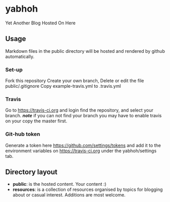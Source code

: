 # yabhoh
Yet Another Blog Hosted On Here

## Usage
Markdown files in the public directory will be hosted and rendered by github automatically.

### Set-up
Fork this repository
Create your own branch,
Delete or edit the file public/.gitignore
Copy example-travis.yml to .travis.yml
### Travis
Go to https://travis-ci.org and login
find the repository, and select your branch.
***note*** if you can not find your branch you may have to enable travis on your copy the master first.
### Git-hub token
Generate a token here https://github.com/settings/tokens
and add it to the environment variables on https://travis-ci.org under the yabhoh/settings tab.


## Directory layout
- __public__: is the hosted content. Your content :)
- __resources__: is a collection of resources organised by topics for blogging about or casual interest. Additions are most welcome.
